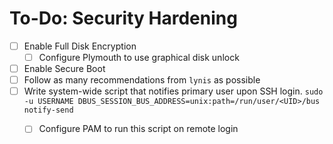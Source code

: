 # To-Do: Security Hardening

- [ ] Enable Full Disk Encryption
  - [ ] Configure Plymouth to use graphical disk unlock
- [ ] Enable Secure Boot
- [ ] Follow as many recommendations from `lynis` as possible
- [ ] Write system-wide script that notifies primary user upon SSH login.
  `sudo -u USERNAME DBUS_SESSION_BUS_ADDRESS=unix:path=/run/user/<UID>/bus notify-send`
  - [ ] Configure PAM to run this script on remote login

